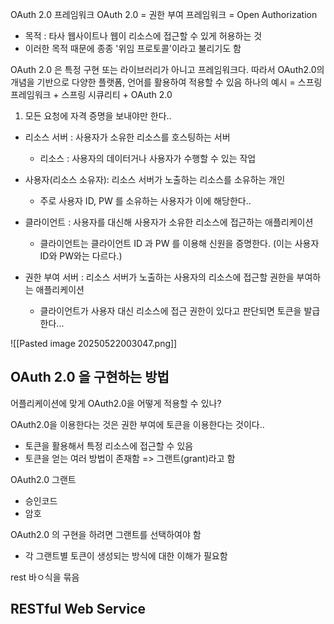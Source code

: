 OAuth 2.0 프레임워크 
OAuth 2.0 = 권한 부여 프레임워크 = Open Authorization
- 목적 : 타사 웹사이트나 웹이 리소스에 접근할 수 있게 허용하는 것
- 이러한 목적 때문에 종종 '위임 프로토콜'이라고 불리기도 함

OAuth 2.0 은 특정 구현 또는 라이브러리가 아니고 프레임워크다.
따라서 OAuth2.0의 개념을 기반으로 다양한 플랫폼, 언어를 활용하여 적용할 수 있음 
하나의 예시 = 스프링 프레임워크 + 스프링 시큐리티 + OAuth 2.0



1) 모든 요청에 자격 증명을 보내야만 한다.. 

- 리소스 서버 : 사용자가 소유한 리소스를 호스팅하는 서버
	- 리소스 : 사용자의 데이터거나 사용자가 수행할 수 있는 작업

- 사용자(리소스 소유자): 리소스 서버가 노출하는 리소스를 소유하는 개인
	- 주로 사용자 ID, PW 를 소유하는 사용자가 이에 해당한다..

- 클라이언트 : 사용자를 대신해 사용자가 소유한 리소스에 접근하는 애플리케이션
	- 클라이언트는 클라이언트 ID 과 PW 를 이용해 신원을 증명한다. (이는 사용자 ID와 PW와는 다르다.)

- 권한 부여 서버 : 리소스 서버가 노출하는 사용자의 리소스에 접근할 권한을 부여하는 애플리케이션
	- 클라이언트가 사용자 대신 리소스에 접근 권한이 있다고 판단되면 토큰을 발급한다...

![[Pasted image 20250522003047.png]]

## OAuth 2.0 을 구현하는 방법
어플리케이션에 맞게 OAuth2.0을 어떻게 적용할 수 있나?

OAuth2.0을 이용한다는 것은 권한 부여에 토큰을 이용한다는 것이다..
- 토큰을 활용해서 특정 리소스에 접근할 수 있음
- 토큰을 얻는 여러 방법이 존재함 => 그랜트(grant)라고 함

OAuth2.0 그랜트
- 승인코드
- 암호

OAuth2.0 의 구현을 하려면 그랜트를 선택하여야 함
- 각 그랜트별 토큰이 생성되는 방식에 대한 이해가 필요함


rest 바ㅇ식을 묶음 
## RESTful Web Service
